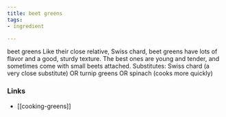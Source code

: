 ```yaml
---
title: beet greens
tags:
- ingredient

---
```

beet greens Like their close relative, Swiss chard, beet greens have lots of flavor and a good, sturdy texture. The best ones are young and tender, and sometimes come with small beets attached. Substitutes: Swiss chard (a very close substitute) OR turnip greens OR spinach (cooks more quickly)

### Links

* [[cooking-greens]]
